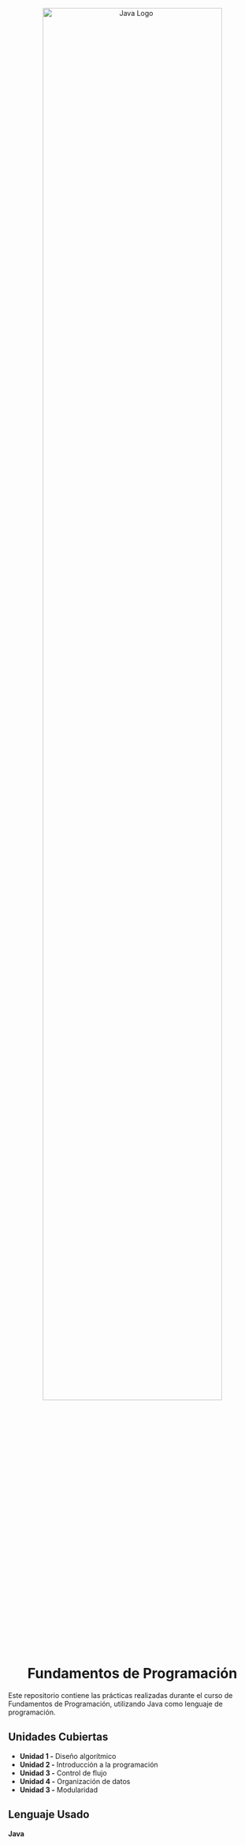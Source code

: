 
<p align="center">
  <img src="https://logos-download.com/wp-content/uploads/2016/10/Java_logo_icon.png" alt="Java Logo" width="85%">
</p>

<h1 align="center">Fundamentos de Programación</h1>
Este repositorio contiene las prácticas realizadas durante el curso de Fundamentos de Programación, utilizando Java como lenguaje de programación.

## Unidades Cubiertas

- **Unidad 1 -** Diseño algorítmico
- **Unidad 2 -** Introducción a la programación
- **Unidad 3 -** Control de flujo
- **Unidad 4 -** Organización de datos
- **Unidad 3 -** Modularidad

## Lenguaje Usado

**Java**
